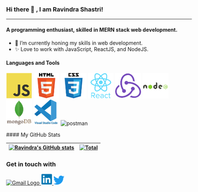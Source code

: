 ### Hi there 👋 , I am Ravindra Shastri!
--------
#### A programming enthusiast, skilled in MERN stack web development.

- 🌱 I’m currently honing my skills in web development.
- ✨ Love to work with JavaScript, ReactJS, and NodeJS. 

#### Languages and Tools
<p align="left">
 <img src="https://github.com/devicons/devicon/blob/master/icons/javascript/javascript-original.svg" alt="JavaScript Logo" width="70" height="70" />    <img src="https://github.com/devicons/devicon/blob/master/icons/html5/html5-original-wordmark.svg" alt="HTML Logo" width="70" height="70" />            <img src="https://github.com/devicons/devicon/blob/master/icons/css3/css3-original-wordmark.svg" alt="CSS Logo" width="70" height="70"/> 
 <img src="https://github.com/devicons/devicon/blob/master/icons/react/react-original-wordmark.svg" alt="React Logo" width="70" height="70" />
 <img src="https://github.com/devicons/devicon/blob/master/icons/redux/redux-original.svg" alt="Redux Logo" width="70" height="70" />
 <img src="https://github.com/devicons/devicon/blob/master/icons/nodejs/nodejs-original-wordmark.svg" alt="Node Logo" width="70" height="70" />
 <img src="https://github.com/devicons/devicon/blob/master/icons/mongodb/mongodb-original-wordmark.svg" alt="MongoDB Logo" width="70" height="70" />
 <img src="https://github.com/devicons/devicon/blob/master/icons/vscode/vscode-original-wordmark.svg" alt="VSCode Logo" width="70" height="70" />
 <img src="https://www.vectorlogo.zone/logos/getpostman/getpostman-icon.svg" alt="postman" width="70" height="70"/> 
</p>
 #### My GitHub Stats

[![Ravindra's GitHub stats](https://github-readme-stats.vercel.app/api?username=ravindra-shastri&iclude_all_commits=true&hide=stars&count_private=true&show_icons=true&theme=synthwave)](https://github.com/ravindra-shastri/github-readme-stats)|[![Total](https://github-readme-streak-stats.herokuapp.com/?user=ravindra-shastri&theme=synthwave)](https://github.com/ravindra-shastri/github-readme-stats)
|---|---|
<!-- [![Top Langs](https://github-readme-stats.vercel.app/api/top-langs/?username=ravindra-shastri&hide=CSS,ruby,shell,pug&layout=compact&theme=synthwave)](https://github.com/ravindra-shastri/github-readme-stats) -->


### Get in touch with 
<a href="mailto:ravindrashastri90@gmail.com" target="_blank">
 <img src="https://img.icons8.com/color/344/gmail-new.png" alt="Gmail Logo" width="30"/> 
</a>          
<a href="https://www.linkedin.com/in/ravindra-shastri/" target="_blank">
 <img src="https://github.com/devicons/devicon/blob/master/icons/linkedin/linkedin-original.svg" alt="LinkedIn Logo" width="30"/>
</a>
<a href="https://twitter.com/ravindrashast13" target="_blank">
 <img src="https://github.com/devicons/devicon/blob/master/icons/twitter/twitter-original.svg" alt="Twitter Logo" width="30" />
</a> 
<!--
**ravindra-shastri/ravindra-shastri** is a ✨ _special_ ✨ repository because its `README.md` (this file) appears on your GitHub profile.


<!--
**Ravindra-Shastri/Ravindra-Shastri** is a ✨ _special_ ✨ repository because its `README.md` (this file) appears on your GitHub profile.

Here are some ideas to get you started:

- 🔭 I’m currently working on ...
- 🌱 I’m currently learning ...
- 👯 I’m looking to collaborate on ...
- 🤔 I’m looking for help with ...
- 💬 Ask me about ...
- 📫 How to reach me: ...
- 😄 Pronouns: ...
- ⚡ Fun fact: ...
-->
